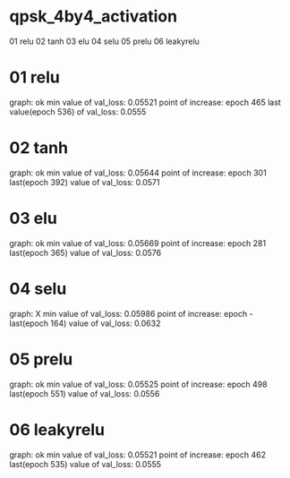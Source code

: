 # qpsk_4by4_activation
01 relu 02 tanh 03 elu 04 selu 05 prelu 06 leakyrelu
# 01 relu
graph: ok
min value of val_loss: 0.05521
point of increase: epoch 465
last value(epoch 536) of val_loss: 0.0555
# 02 tanh
graph: ok
min value of val_loss: 0.05644
point of increase: epoch 301
last(epoch 392) value of val_loss: 0.0571
# 03 elu
graph: ok
min value of val_loss: 0.05669
point of increase: epoch 281
last(epoch 365) value of val_loss: 0.0576
# 04 selu
graph: X
min value of val_loss: 0.05986
point of increase: epoch -
last(epoch 164) value of val_loss: 0.0632
# 05 prelu
graph: ok
min value of val_loss: 0.05525
point of increase: epoch 498
last(epoch 551) value of val_loss: 0.0556
# 06 leakyrelu
graph: ok
min value of val_loss: 0.05521
point of increase: epoch 462
last(epoch 535) value of val_loss: 0.0555
